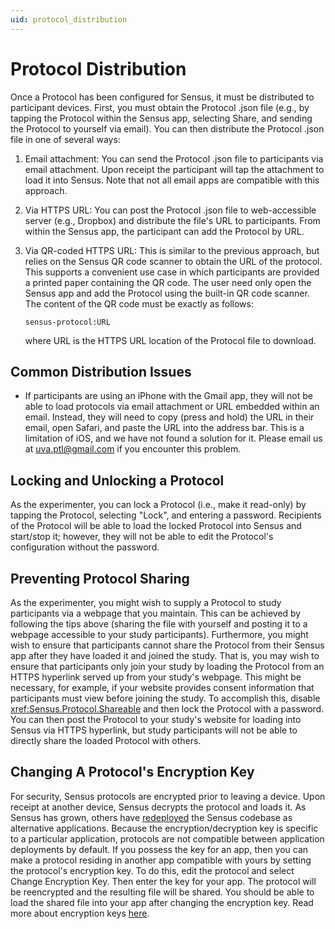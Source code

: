 ```yaml
---
uid: protocol_distribution
---
```


# Protocol Distribution
Once a Protocol has been configured for Sensus, it must be distributed to participant devices. First, you must obtain 
the Protocol .json file (e.g., by tapping the Protocol within the Sensus app, selecting Share, and sending 
the Protocol to yourself via email). You can then distribute the Protocol .json file in one of several ways:

  1. Email attachment:  You can send the Protocol .json file to participants via email attachment. Upon receipt the 
     participant will tap the attachment to load it into Sensus. Note that not all email apps are compatible with this 
     approach.
     
  1. Via HTTPS URL:  You can post the Protocol .json file to web-accessible server (e.g., Dropbox) and distribute the 
     file's URL to participants. From within the Sensus app, the participant can add the Protocol by URL.
     
  1. Via QR-coded HTTPS URL:  This is similar to the previous approach, but relies on the Sensus QR code scanner to 
     obtain the URL of the protocol. This supports a convenient use case in which participants are provided a printed 
     paper containing the QR code. The user need only open the Sensus app and add the Protocol using the built-in QR 
     code scanner. The content of the QR code must be exactly as follows:
     ```
     sensus-protocol:URL
     ```
     where URL is the HTTPS URL location of the Protocol file to download.

## Common Distribution Issues
* If participants are using an iPhone with the Gmail app, they will not be able to load protocols via email attachment 
or URL embedded within an email. Instead, they will need to copy (press and hold) the URL in their email, open Safari, 
and paste the URL into the address bar. This is a limitation of iOS, and we have not found a solution for it. Please 
email us at uva.ptl@gmail.com if you encounter this problem.

## Locking and Unlocking a Protocol
As the experimenter, you can lock a Protocol (i.e., make it read-only) by tapping the Protocol, selecting "Lock", and 
entering a password. Recipients of the Protocol will be able to load the locked Protocol into Sensus and start/stop it; 
however, they will not be able to edit the Protocol's configuration without the password.

## Preventing Protocol Sharing
As the experimenter, you might wish to supply a Protocol to study participants via a webpage that you maintain. This 
can be achieved by following the tips above (sharing the file with yourself and posting it to a webpage accessible to 
your study participants). Furthermore, you might wish to ensure that participants cannot share the Protocol from their 
Sensus app after they have loaded it and joined the study. That is, you may wish to ensure that participants only join 
your study by loading the Protocol from an HTTPS hyperlink served up from your study's webpage. This might be necessary, 
for example, if your website provides consent information that participants must view before joining the study. To 
accomplish this, disable <xref:Sensus.Protocol.Shareable> and then lock the Protocol with a password. You can then post 
the Protocol to your study's website for loading into Sensus via HTTPS hyperlink, but study participants will not be able 
to directly share the loaded Protocol with others.

## Changing A Protocol's Encryption Key
For security, Sensus protocols are encrypted prior to leaving a device. Upon receipt at another device, Sensus decrypts
the protocol and loads it. As Sensus has grown, others have [redeployed](xref:redeploying) the Sensus codebase as alternative 
applications. Because the encryption/decryption key is specific to a particular application, protocols are not compatible 
between application deployments by default. If you possess the key for an app, then you can make a protocol residing in 
another app compatible with yours by setting the protocol's encryption key. To do this, edit the protocol and select 
Change Encryption Key. Then enter the key for your app. The protocol will be reencrypted and the resulting file will be 
shared. You should be able to load the shared file into your app after changing the encryption key. Read more about 
encryption keys [here](xref:Sensus.SensusServiceHelper.ENCRYPTION_KEY).